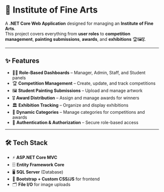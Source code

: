 # 🎨 Institute of Fine Arts

A **.NET Core Web Application** designed for managing an **Institute of Fine Arts**.  
This project covers everything from **user roles** to **competition management**, **painting submissions**, **awards**, and **exhibitions** 🏆🖼️🎖️.

---

## ✨ Features
- 👨‍💼 **Role-Based Dashboards** – Manager, Admin, Staff, and Student panels  
- 🏆 **Competition Management** – Create, update, and track competitions  
- 🖼️ **Student Painting Submissions** – Upload and manage artwork  
- 🎖️ **Award Distribution** – Assign and manage awards for winners  
- 🏛️ **Exhibition Tracking** – Organize and display exhibitions  
- 📂 **Dynamic Categories** – Manage categories for competitions and awards  
- 🔐 **Authentication & Authorization** – Secure role-based access  

---

## 🛠️ Tech Stack
- ⚡ **ASP.NET Core MVC**  
- 🗄️ **Entity Framework Core**  
- 🖥️ **SQL Server** (Database)  
- 🎨 **Bootstrap + Custom CSS/JS** for frontend  
- 🗂️ **File I/O** for image uploads  


